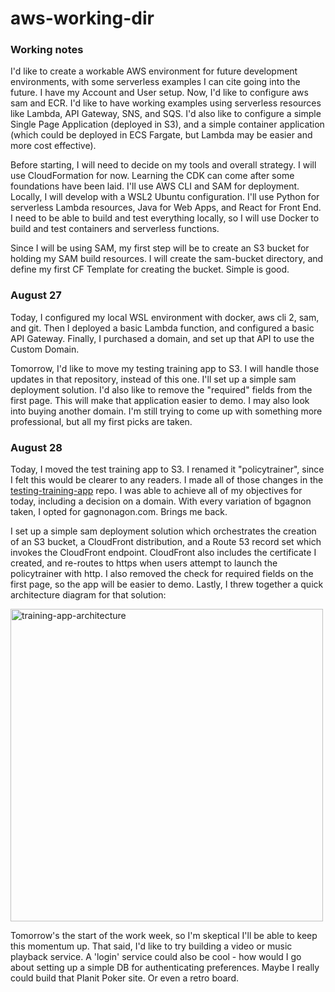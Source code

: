 # aws-working-dir

### Working notes

I'd like to create a workable AWS environment for future development environments, with some serverless examples I can cite going into the future. I have my Account and User setup. Now, I'd like to configure aws sam and ECR. I'd like to have working examples using serverless resources like Lambda, API Gateway, SNS, and SQS. I'd also like to configure a simple Single Page Application (deployed in S3), and a simple container application (which could be deployed in ECS Fargate, but Lambda may be easier and more cost effective). 

Before starting, I will need to decide on my tools and overall strategy. I will use CloudFormation for now. Learning the CDK can come after some foundations have been laid. I'll use AWS CLI and SAM for deployment. Locally, I will develop with a WSL2 Ubuntu configuration. I'll use Python for serverless Lambda resources, Java for Web Apps, and React for Front End. I need to be able to build and test everything locally, so I will use Docker to build and test containers and serverless functions. 

Since I will be using SAM, my first step will be to create an S3 bucket for holding my SAM build resources. I will create the sam-bucket directory, and define my first CF Template for creating the bucket. Simple is good. 

### August 27
Today, I configured my local WSL environment with docker, aws cli 2, sam, and git. Then I deployed a basic Lambda function, and configured a basic API Gateway. Finally, I purchased a domain, and set up that API to use the Custom Domain. 

Tomorrow, I'd like to move my testing training app to S3. I will handle those updates in that repository, instead of this one. I'll set up a simple sam deployment solution. I'd also like to remove the "required" fields from the first page. This will make that application easier to demo. I may also look into buying another domain. I'm still trying to come up with something more professional, but all my first picks are taken. 

### August 28
Today, I moved the test training app to S3. I renamed it "policytrainer", since I felt this would be clearer to any readers. I made all of those changes in the [testing-training-app](https://github.com/bgagnon93/testing-training-app) repo. I was able to achieve all of my objectives for today, including a decision on a domain. With every variation of bgagnon taken, I opted for gagnonagon.com. Brings me back. 

I set up a simple sam deployment solution which orchestrates the creation of an S3 bucket, a CloudFront distribution, and a Route 53 record set which invokes the CloudFront endpoint. CloudFront also includes the certificate I created, and re-routes to https when users attempt to launch the policytrainer with http. I also removed the check for required fields on the first page, so the app will be easier to demo. Lastly, I threw together a quick architecture diagram for that solution:

<img src="https://user-images.githubusercontent.com/38666646/187100897-783ebf0d-13b6-480f-b750-ea4fb04945b8.png" alt="training-app-architecture" width="500">

Tomorrow's the start of the work week, so I'm skeptical I'll be able to keep this momentum up. That said, I'd like to try building a video or music playback service. A 'login' service could also be cool - how would I go about setting up a simple DB for authenticating preferences. Maybe I really could build that Planit Poker site. Or even a retro board. 
